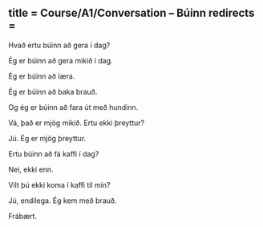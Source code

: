 title = Course/A1/Conversation – Búinn
redirects =
---

Hvað ertu búinn að gera í dag?

Ég er búinn að gera mikið í dag.

Ég er búinn að læra.

Ég er búinn að baka brauð.

Og ég er búinn að fara út með hundinn.

Vá, það er mjög mikið. Ertu ekki þreyttur?

Jú. Ég er mjög þreyttur.

Ertu búinn að fá kaffi í dag?

Nei, ekki enn.

Vilt þú ekki koma í kaffi til mín?

Jú, endilega. Ég kem með brauð.

Frábært.